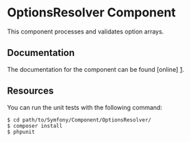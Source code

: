 OptionsResolver Component
=========================

This component processes and validates option arrays.

Documentation
-------------

The documentation for the component can be found [online] [1].

Resources
---------

You can run the unit tests with the following command:

    $ cd path/to/Symfony/Component/OptionsResolver/
    $ composer install
    $ phpunit

[1]: http://symfony.com/doc/current/components/options_resolver.html

